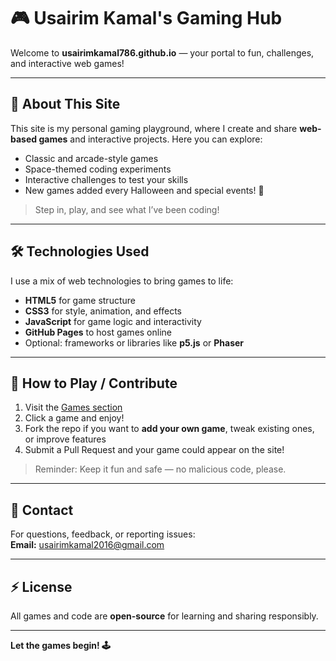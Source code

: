 # 🎮 Usairim Kamal's Gaming Hub

Welcome to **usairimkamal786.github.io** — your portal to fun, challenges, and interactive web games!  

---

## 🚀 About This Site
This site is my personal gaming playground, where I create and share **web-based games** and interactive projects. Here you can explore:  

- Classic and arcade-style games  
- Space-themed coding experiments  
- Interactive challenges to test your skills  
- New games added every Halloween and special events! 🎃  

> Step in, play, and see what I’ve been coding!  

---

## 🛠️ Technologies Used
I use a mix of web technologies to bring games to life:  
- **HTML5** for game structure  
- **CSS3** for style, animation, and effects  
- **JavaScript** for game logic and interactivity  
- **GitHub Pages** to host games online  
- Optional: frameworks or libraries like **p5.js** or **Phaser**  

---



## 🎯 How to Play / Contribute
1. Visit the [Games section](https://usairimkamal786.github.io/Website%20Link.html)  
2. Click a game and enjoy!  
3. Fork the repo if you want to **add your own game**, tweak existing ones, or improve features  
4. Submit a Pull Request and your game could appear on the site!  

> Reminder: Keep it fun and safe — no malicious code, please.  

---

## 📧 Contact
For questions, feedback, or reporting issues:  
**Email:** usairimkamal2016@gmail.com  

---

## ⚡ License
All games and code are **open-source** for learning and sharing responsibly.  

---

**Let the games begin! 🕹️**
